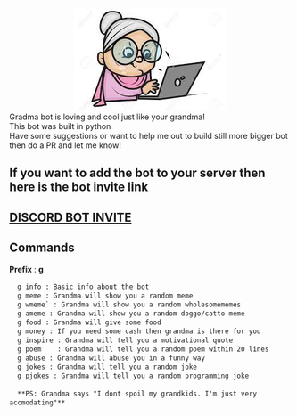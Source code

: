 
<div align="center">
<img src="https://github.com/prajwalmani/grandma_bot/blob/main/assets/grandma%20bot%20logo.jpg?raw=true" >
</div>
Gradma bot is loving and cool just like your grandma!<br>
This bot was built in python<br>
Have some suggestions or want to help me out to build still more bigger bot then do a PR and let me know!<br>

## If you want to add the bot to your server then here is the bot invite link
## [DISCORD BOT INVITE](https://discord.com/api/oauth2/authorize?client_id=809713760251150379&permissions=510016&scope=bot)

## **Commands**
**Prefix** : **g**
```
  g info : Basic info about the bot 
  g meme : Grandma will show you a random meme
  g wmeme` : Grandma will show you a random wholesomememes
  g ameme : Grandma will show you a random doggo/catto meme
  g food : Grandma will give some food 
  g money : If you need some cash then grandma is there for you 
  g inspire : Grandma will tell you a motivational quote 
  g poem    : Grandma will tell you a random poem within 20 lines
  g abuse : Grandma will abuse you in a funny way
  g jokes : Grandma will tell you a random joke
  g pjokes : Grandma will tell you a random programming joke

  **PS: Grandma says "I dont spoil my grandkids. I'm just very accmodating"**
```
